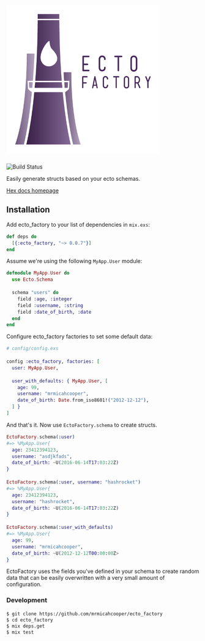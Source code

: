 <h1>
<img width="400" src="/logos/ectofactory_logo_text.png"/>
</h1>
<img src="https://travis-ci.org/mrmicahcooper/ecto_factory.svg?branch=master" alt="Build Status">


Easily generate structs based on your ecto schemas.

[Hex docs homepage](https://hexdocs.pm/ecto_factory/api-reference.html)

## Installation

Add ecto_factory to your list of dependencies in `mix.exs`:

```elixir
def deps do
  [{:ecto_factory, "~> 0.0.7"}]
end
```

Assume we're using the following `MyApp.User` module:

```elixir
defmodule MyApp.User do
  use Ecto.Schema

  schema "users" do
    field :age, :integer
    field :username, :string
    field :date_of_birth, :date
  end
end

```

Configure ecto_factory factories to set some default data:

```elixir
# config/config.exs

config :ecto_factory, factories: [
  user: MyApp.User,

  user_with_defaults: { MyApp.User, [
    age: 99,
    username: "mrmicahcooper",
    date_of_birth: Date.from_iso8601!("2012-12-12"),
  ] }
]
```

And that's it. Now use `EctoFactory.schema` to create structs.

```elixir
EctoFactory.schema(:user)
#=> %MyApp.User{
  age: 23412394123,
  username: "asdjkfads",
  date_of_birth: ~U(2016-06-14T17:03:22Z)
}

EctoFactory.schema(:user, username: "hashrocket")
#=> %MyApp.User{
  age: 23412394123,
  username: "hashrocket",
  date_of_birth: ~U(2016-06-14T17:03:22Z)
}

EctoFactory.schema(:user_with_defaults)
#=> %MyApp.User{
  age: 99,
  username: "mrmicahcooper",
  date_of_birth: ~U(2012-12-12T00:00:00Z>
}

```

EctoFactory uses the fields you've defined in your schema to create random data that can be easily overwritten with a very small amount of configuration.

### Development

```
$ git clone https://github.com/mrmicahcooper/ecto_factory
$ cd ecto_factory
$ mix deps.get
$ mix test
```
